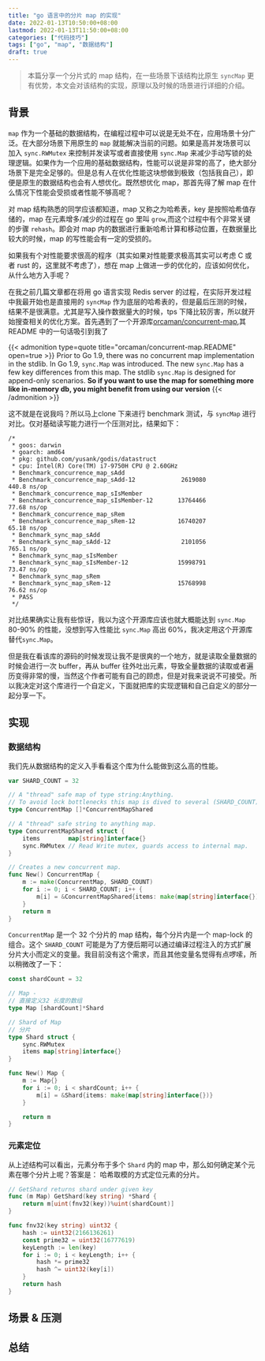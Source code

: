 ```yaml
---
title: "go 语言中的分片 map 的实现"
date: 2022-01-13T10:50:00+08:00
lastmod: 2022-01-13T11:50:00+08:00
categories: ["代码技巧"]
tags: ["go", "map", "数据结构"]
draft: true
---
```


> 本篇分享一个分片式的 map 结构，在一些场景下该结构比原生 `syncMap` 更有优势，本文会对该结构的实现，原理以及时候的场景进行详细的介绍。

<!--more-->

## 背景

`map` 作为一个基础的数据结构，在编程过程中可以说是无处不在，应用场景十分广泛。在大部分场景下用原生的 `map` 就能解决当前的问题。如果是高并发场景可以加入 `sync.RWMutex` 来控制并发读写或者直接使用 `sync.Map` 来减少手动写锁的处理逻辑。如果作为一个应用的基础数据结构，性能可以说是非常的高了，绝大部分场景下是完全足够的。但是总有人在优化性能这块想做到极致（包括我自己），即便是原生的数据结构也会有人想优化。既然想优化 map，那首先得了解 map 在什么情况下性能会受损或者性能不够高呢？

对 map 结构熟悉的同学应该都知道，map 又称之为哈希表，key 是按照哈希值存储的，map 在元素增多/减少的过程在 go 里叫 `grow`,而这个过程中有个非常关键的步骤 `rehash`。即会对 map 内的数据进行重新哈希计算和移动位置，在数据量比较大的时候，map 的写性能会有一定的受损的。

如果我有个对性能要求很高的程序（其实如果对性能要求极高其实可以考虑 C 或者 rust 的，这里就不考虑了），想在 map 上做进一步的优化的，应该如何优化，从什么地方入手呢？

在我之前几篇文章都在将用 go 语言实现 Redis server 的过程，在实际开发过程中我最开始也是直接用的 `syncMap` 作为底层的哈希表的，但是最后压测的时候，结果不是很满意。尤其是写入操作数据量大的时候，tps 下降比较厉害，所以就开始搜查相关的优化方案。首先遇到了一个开源库[orcaman/concurrent-map](https://github.com/orcaman/concurrent-map),其 README 中的一句话吸引到我了

{{< admonition type=quote title="orcaman/concurrent-map.README" open=true >}}
Prior to Go 1.9, there was no concurrent map implementation in the stdlib. In Go 1.9, `sync.Map` was introduced. The new `sync.Map` has a few key differences from this map. The stdlib `sync.Map` is designed for append-only scenarios. **So if you want to use the map for something more like in-memory db, you might benefit from using our version**
{{< /admonition >}}

这不就是在说我吗？所以马上clone 下来进行 benchmark 测试，与 `syncMap` 进行对比。仅对基础读写能力进行一个压测对比，结果如下：

```shell
/*
 * goos: darwin
 * goarch: amd64
 * pkg: github.com/yusank/godis/datastruct
 * cpu: Intel(R) Core(TM) i7-9750H CPU @ 2.60GHz
 * Benchmark_concurrence_map_sAdd
 * Benchmark_concurrence_map_sAdd-12         	 2619080	       440.8 ns/op
 * Benchmark_concurrence_map_sIsMember
 * Benchmark_concurrence_map_sIsMember-12    	13764466	        77.68 ns/op
 * Benchmark_concurrence_map_sRem
 * Benchmark_concurrence_map_sRem-12         	16740207	        65.18 ns/op
 * Benchmark_sync_map_sAdd
 * Benchmark_sync_map_sAdd-12                	 2101056	       765.1 ns/op
 * Benchmark_sync_map_sIsMember
 * Benchmark_sync_map_sIsMember-12           	15998791	        73.47 ns/op
 * Benchmark_sync_map_sRem
 * Benchmark_sync_map_sRem-12                	15768998	        76.62 ns/op
 * PASS
 */
```

对比结果确实让我有些惊讶，我以为这个开源库应该也就大概能达到 `sync.Map` 80-90% 的性能，没想到写入性能比 `sync.Map` 高出 60%，我决定用这个开源库替代`sync.Map`。

但是我在看该库的源码的时候发现让我不是很爽的一个地方，就是读取全量数据的时候会进行一次 buffer，再从 buffer 往外吐出元素，导致全量数据的读取或者遍历变得非常的慢，当然这个作者可能有自己的顾虑，但是对我来说说不可接受。所以我决定对这个库进行一个自定义，下面就把库的实现逻辑和自己自定义的部分一起分享一下。

## 实现

### 数据结构

我们先从数据结构的定义入手看看这个库为什么能做到这么高的性能。

```go
var SHARD_COUNT = 32

// A "thread" safe map of type string:Anything.
// To avoid lock bottlenecks this map is dived to several (SHARD_COUNT) map shards.
type ConcurrentMap []*ConcurrentMapShared

// A "thread" safe string to anything map.
type ConcurrentMapShared struct {
    items        map[string]interface{}
    sync.RWMutex // Read Write mutex, guards access to internal map.
}

// Creates a new concurrent map.
func New() ConcurrentMap {
    m := make(ConcurrentMap, SHARD_COUNT)
    for i := 0; i < SHARD_COUNT; i++ {
        m[i] = &ConcurrentMapShared{items: make(map[string]interface{})}
    }
    return m
}
```

`ConcurrentMap` 是一个 32 个分片的 map 结构，每个分片内是一个 map-lock 的组合。这个 `SHARD_COUNT` 可能是为了方便后期可以通过编译过程注入的方式扩展分片大小而定义的变量。我目前没有这个需求，而且其他变量名觉得有点啰嗦，所以稍微改了一下：

```go
const shardCount = 32

// Map -
// 直接定义32 长度的数组
type Map [shardCount]*Shard

// Shard of Map
// 分片
type Shard struct {
    sync.RWMutex
    items map[string]interface{}
}

func New() Map {
    m := Map{}
    for i := 0; i < shardCount; i++ {
        m[i] = &Shard{items: make(map[string]interface{})}
    }

    return m
}
```

### 元素定位

从上述结构可以看出，元素分布于多个 `Shard` 内的 map 中，那么如何确定某个元素在哪个分片上呢？答案是： 哈希取模的方式定位元素的分片。

```go
// GetShard returns shard under given key
func (m Map) GetShard(key string) *Shard {
    return m[uint(fnv32(key))%uint(shardCount)]
}

func fnv32(key string) uint32 {
    hash := uint32(2166136261)
    const prime32 = uint32(16777619)
    keyLength := len(key)
    for i := 0; i < keyLength; i++ {
        hash *= prime32
        hash ^= uint32(key[i])
    }
    return hash
}

```



## 场景 & 压测

## 总结
